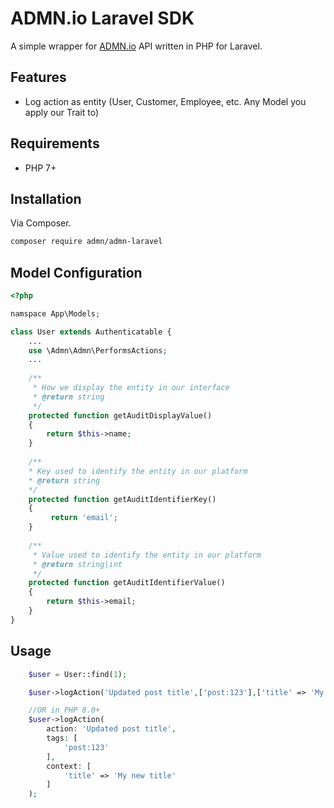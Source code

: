 # ADMN.io Laravel SDK

A simple wrapper for [ADMN.io](https://admn.io) API written in PHP for Laravel.

## Features

- Log action as entity (User, Customer, Employee, etc. Any Model you apply our Trait to)

## Requirements

- PHP 7+

## Installation

Via Composer.

```bash
composer require admn/admn-laravel
```

## Model Configuration

```php
<?php 

namspace App\Models;

class User extends Authenticatable {
    ...
    use \Admn\Admn\PerformsActions;
    ...
        
    /**
     * How we display the entity in our interface 
     * @return string
     */
    protected function getAuditDisplayValue()
    {
        return $this->name;
    }
    
    /**
    * Key used to identify the entity in our platform 
    * @return string
    */
    protected function getAuditIdentifierKey()
    {
         return 'email';
    }
    
    /**
     * Value used to identify the entity in our platform 
     * @return string|int
     */
    protected function getAuditIdentifierValue()
    {
        return $this->email;
    }
}

```

## Usage

```php
    $user = User::find(1);

    $user->logAction('Updated post title',['post:123'],['title' => 'My new title']);

    //OR in PHP 8.0+
    $user->logAction(
        action: 'Updated post title',
        tags: [
            'post:123'
        ],
        context: [
            'title' => 'My new title'
        ]
    );
```
